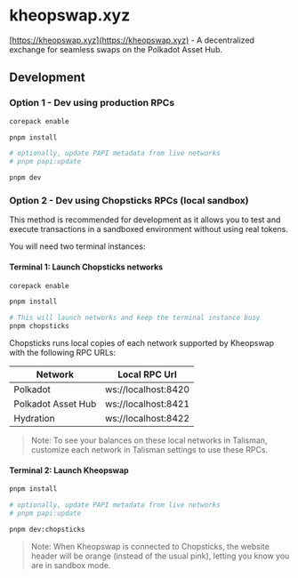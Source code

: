 # kheopswap.xyz

[https://kheopswap.xyz](https://kheopswap.xyz) - A decentralized exchange for seamless swaps on the Polkadot Asset Hub.

## Development

### Option 1 - Dev using production RPCs

```bash
corepack enable

pnpm install

# optionally, update PAPI metadata from live networks
# pnpm papi:update

pnpm dev
```

### Option 2 - Dev using Chopsticks RPCs (local sandbox)

This method is recommended for development as it allows you to test and execute transactions in a sandboxed environment without using real tokens.

You will need two terminal instances:

#### Terminal 1: Launch Chopsticks networks

```bash
corepack enable

pnpm install

# This will launch networks and keep the terminal instance busy
pnpm chopsticks
```

Chopsticks runs local copies of each network supported by Kheopswap with the following RPC URLs:

| Network | Local RPC Url |
|---------|---------------|
|Polkadot|ws://localhost:8420|
|Polkadot Asset Hub|ws://localhost:8421|
|Hydration|ws://localhost:8422|

> Note: To see your balances on these local networks in Talisman, customize each network in Talisman settings to use these RPCs.

#### Terminal 2: Launch Kheopswap


```bash
pnpm install

# optionally, update PAPI metadata from live networks
# pnpm papi:update

pnpm dev:chopsticks
```

> Note: When Kheopswap is connected to Chopsticks, the website header will be orange (instead of the usual pink), letting you know you are in sandbox mode.
